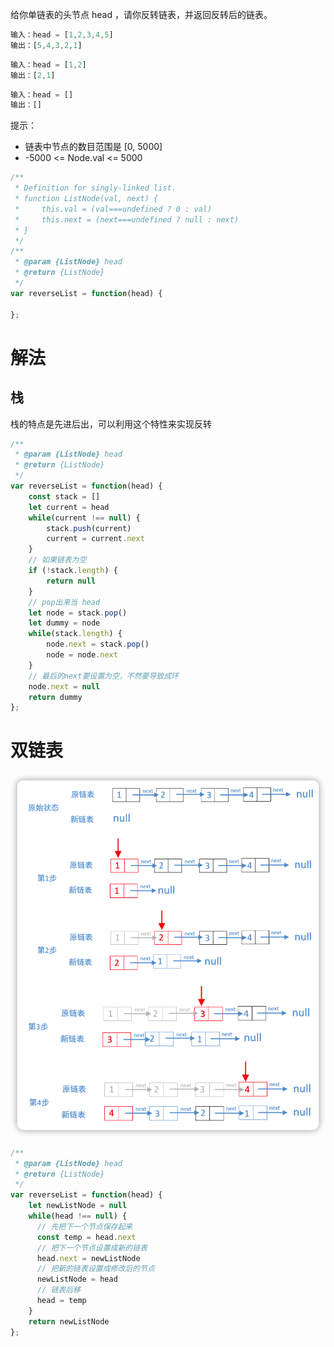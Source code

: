 给你单链表的头节点 head ，请你反转链表，并返回反转后的链表。

```js
输入：head = [1,2,3,4,5]
输出：[5,4,3,2,1]
```

```js
输入：head = [1,2]
输出：[2,1]
```

```js
输入：head = []
输出：[]
```
提示：

- 链表中节点的数目范围是 [0, 5000]
- -5000 <= Node.val <= 5000

```js
/**
 * Definition for singly-linked list.
 * function ListNode(val, next) {
 *     this.val = (val===undefined ? 0 : val)
 *     this.next = (next===undefined ? null : next)
 * }
 */
/**
 * @param {ListNode} head
 * @return {ListNode}
 */
var reverseList = function(head) {
    
};
```

# 解法

## 栈

栈的特点是先进后出，可以利用这个特性来实现反转


```js
/**
 * @param {ListNode} head
 * @return {ListNode}
 */
var reverseList = function(head) {
    const stack = []
    let current = head
    while(current !== null) {
        stack.push(current)
        current = current.next
    }
    // 如果链表为空
    if (!stack.length) {
        return null
    }
    // pop出来当 head
    let node = stack.pop()
    let dummy = node
    while(stack.length) {
        node.next = stack.pop()
        node = node.next
    }
    // 最后的next要设置为空，不然要导致成环
    node.next = null
    return dummy
};
```

# 双链表

![](assets/iShot2022-03-28%2016.12.56.png)

```js
/**
 * @param {ListNode} head
 * @return {ListNode}
 */
var reverseList = function(head) {
    let newListNode = null
    while(head !== null) {
      // 先把下一个节点保存起来
      const temp = head.next
      // 把下一个节点设置成新的链表
      head.next = newListNode
      // 把新的链表设置成修改后的节点
      newListNode = head
      // 链表后移
      head = temp  
    }
    return newListNode
};
```
